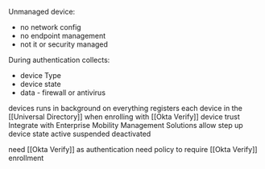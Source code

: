 Unmanaged device: 
- no network config
- no endpoint management
- not it or security managed

During authentication collects: 
- device Type
- device state
- data - firewall or antivirus


devices
	runs in background on everything
	registers each device in the [[Universal Directory]] when enrolling with [[Okta Verify]]
device trust
	Integrate with Enterprise Mobility Management Solutions
	allow step up 
device state
	active
	suspended
	deactivated

need [[Okta Verify]] as authentication
need policy to require [[Okta Verify]] enrollment